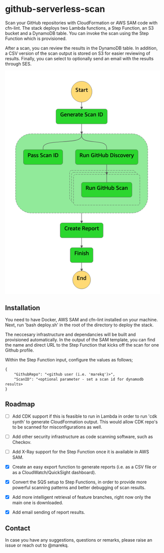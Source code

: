 github-serverless-scan
======================

Scan your GitHub repositories with CloudFormation or AWS SAM code with cfn-lint. The stack deploys two Lambda functions, a Step Function, an S3 bucket and a DynamoDB table. You can invoke the scan using the Step Function which is provisioned. 

After a scan, you can review the results in the DynamoDB table. In addition, a CSV version of the scan output is stored on S3 for easier reviewing of results. Finally, you can select to optionally send an email with the results through SES.


![alt text](./docs/architecture.png)



Installation
------------

You need to have Docker, AWS SAM and cfn-lint installed on your machine. Next, run 'bash deploy.sh' in the root of the directory to deploy the stack. 

The neccesary infrastructure and dependancies will be built and provisioned automatically. In the output of the SAM template, you can find the name and direct URL to the Step Function that kicks off the scan for one Github profile. 

Within the Step Function input, configure the values as follows;

```
{
    "GithubRepo": "<github user (i.e. 'marekq')>",
    "ScanID": "<optional parameter - set a scan id for dynamodb results>
}
```


Roadmap
-------

- [ ] Add CDK support if this is feasible to run in Lambda in order to run 'cdk synth' to generate CloudFormation output. This would allow CDK repo's to be scanned for misconfigurations as well. 
- [ ] Add other security infrastructure as code scanning software, such as Checkov. 
- [ ] Add X-Ray support for the Step Function once it is available in AWS SAM. 
- [X] Create an easy export function to generate reports (i.e. as a CSV file or as a CloudWatch/QuickSight dashboard). 
- [X] Convert the SQS setup to Step Functions, in order to provide more powerful scanning patterns and better debugging of scan results. 
- [X] Add more intelligent retrieval of feature branches, right now only the main one is downloaded.
- [X] Add email sending of report results. 


Contact
-------

In case you have any suggestions, questions or remarks, please raise an issue or reach out to @marekq.

